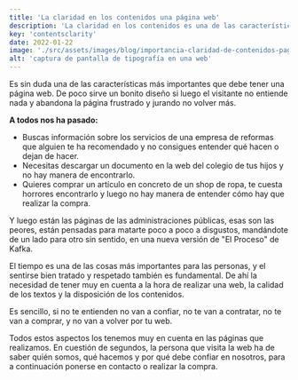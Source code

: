 ```yaml
---
title: 'La claridad en los contenidos una página web'
description: 'La claridad en los contenidos es una de las características más importantes. De poco sirve un bonito diseño si luego el visitante no entiende nada y abandona la página frustrado.'
key: 'contentsclarity'
date: 2022-01-22
image: './src/assets/images/blog/importancia-claridad-de-contenidos-pagina-web.jpg'
alt: 'captura de pantalla de tipografía en una web'
---
```


Es sin duda una de las características más importantes que debe tener una página web.
De poco sirve un bonito diseño si luego el visitante no entiende nada y abandona la página frustrado y jurando no volver más.

**A todos nos ha pasado:**

- Buscas información sobre los servicios de una empresa de reformas que alguien te ha recomendado y no consigues entender qué hacen o dejan de hacer.
- Necesitas descargar un documento en la web del colegio de tus hijos y no hay manera de encontrarlo.
- Quieres comprar un artículo en concreto de un shop de ropa, te cuesta horrores encontrarlo y luego no hay manera de entender cómo hay que realizar la compra.

Y luego están las páginas de las administraciones públicas, esas son las peores, están pensadas para matarte poco a poco a disgustos, mandándote de un lado para otro sin sentido, en una nueva versión de "El Proceso" de Kafka.

El tiempo es una de las cosas más importantes para las personas, y el sentirse bien tratado y respetado también es fundamental. De ahí la necesidad de tener muy en cuenta a la hora de realizar una web, la calidad de los textos y la disposición de los contenidos.

Es sencillo, si no te entienden no van a confiar, no te van a contratar, no te van a comprar, y no van a volver por tu web.

Todos estos aspectos los tenemos muy en cuenta en las páginas que realizamos. En cuestión de segundos, la persona que visita la web ha de saber quién somos, qué hacemos y por qué debe confiar en nosotros, para a continuación ponerse en contacto o realizar la compra.
